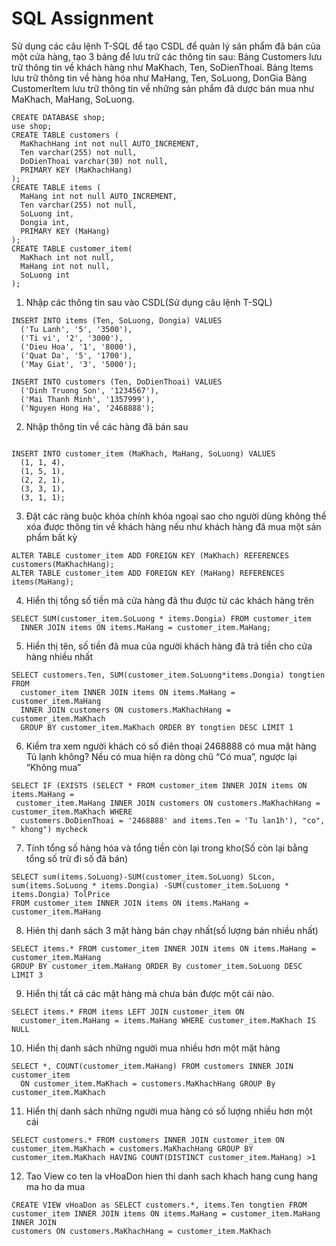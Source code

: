 # SQL Assignment
Sử dụng các câu lệnh T-SQL để tạo CSDL để quản lý sản phẩm đã bán của một cửa hàng, tạo 3 bảng để lưu trữ các thông tin sau:
Bảng Customers lưu trữ thông tin về khách hàng như MaKhach, Ten, SoDienThoai.
Bảng Items lưu trữ thông tin về hàng hóa như MaHang, Ten, SoLuong, DonGia
Bảng CustomerItem lưu trữ thông tin về những sản phẩm đã dược bán mua như MaKhach, MaHang, SoLuong.

```
CREATE DATABASE shop;
use shop;
CREATE TABLE customers (
  MaKhachHang int not null AUTO_INCREMENT,
  Ten varchar(255) not null,
  DoDienThoai varchar(30) not null,
  PRIMARY KEY (MaKhachHang)
);
CREATE TABLE items (
  MaHang int not null AUTO_INCREMENT,
  Ten varchar(255) not null,
  SoLuong int,
  Dongia int,
  PRIMARY KEY (MaHang)
);
CREATE TABLE customer_item(
  MaKhach int not null,
  MaHang int not null,
  SoLuong int
);
```

1. Nhập các thông tin sau vào CSDL(Sử dụng câu lệnh T-SQL)

```
INSERT INTO items (Ten, SoLuong, Dongia) VALUES
  ('Tu Lanh', '5', '3500'),
  ('Ti vi', '2', '3000'),
  ('Dieu Hoa', '1', '8000'),
  ('Quat Da', '5', '1700'),
  ('May Giat', '3', '5000');
  
INSERT INTO customers (Ten, DoDienThoai) VALUES
  ('Dinh Truong Son', '1234567'),
  ('Mai Thanh Minh', '1357999'),
  ('Nguyen Hong Ha', '2468888');
```

2. Nhập thông tin về các hàng đã bán sau

```

INSERT INTO customer_item (MaKhach, MaHang, SoLuong) VALUES
  (1, 1, 4),
  (1, 5, 1),
  (2, 2, 1),
  (3, 3, 1),
  (3, 1, 1);
```

3. Đặt các ràng buộc khóa chính khóa ngoại sao cho người dùng không thể xóa được thông tin về khách hàng nếu như khách hàng đã mua một sản phẩm bất kỳ

```
ALTER TABLE customer_item ADD FOREIGN KEY (MaKhach) REFERENCES customers(MaKhachHang);
ALTER TABLE customer_item ADD FOREIGN KEY (MaHang) REFERENCES items(MaHang);
```

4. Hiển thị tổng số tiền mà cửa hàng đã thu được từ các khách hàng trên

```
SELECT SUM(customer_item.SoLuong * items.Dongia) FROM customer_item
  INNER JOIN items ON items.MaHang = customer_item.MaHang;
```

5. Hiển thị tên, số tiền đã mua của người khách hàng đã trả tiền cho cửa hàng nhiều nhất

```
SELECT customers.Ten, SUM(customer_item.SoLuong*items.Dongia) tongtien FROM
  customer_item INNER JOIN items ON items.MaHang = customer_item.MaHang
  INNER JOIN customers ON customers.MaKhachHang = customer_item.MaKhach
  GROUP BY customer_item.MaKhach ORDER BY tongtien DESC LIMIT 1
```
6. Kiểm tra xem người khách có số điên thoại 2468888 có mua mặt hàng Tủ lạnh không? Nếu có mua hiện ra dòng chũ “Có mua”, ngược lại “Không mua”

```
SELECT IF (EXISTS (SELECT * FROM customer_item INNER JOIN items ON items.MaHang =
 customer_item.MaHang INNER JOIN customers ON customers.MaKhachHang = customer_item.MaKhach WHERE
  customers.DoDienThoai = '2468888' and items.Ten = 'Tu lan1h'), "co", " khong") mycheck
```
7. Tính tổng số hàng hóa và tổng tiền còn lại trong kho(Số còn lại bằng tổng số trừ đi số đã bán)

```
SELECT sum(items.SoLuong)-SUM(customer_item.SoLuong) SLcon,
sum(items.SoLuong * items.Dongia) -SUM(customer_item.SoLuong * items.Dongia) TolPrice
FROM customer_item INNER JOIN items ON items.MaHang = customer_item.MaHang
```
8. Hiẻn thị danh sách 3 mặt hàng bán chạy nhất(số lượng bán nhiều nhất)

```
SELECT items.* FROM customer_item INNER JOIN items ON items.MaHang = customer_item.MaHang
GROUP BY customer_item.MaHang ORDER By customer_item.SoLuong DESC LIMIT 3
```
9. Hiển thị tất cả các mặt hàng mà chưa bán được một cái nào.

```
SELECT items.* FROM items LEFT JOIN customer_item ON
  customer_item.MaHang = items.MaHang WHERE customer_item.MaKhach IS NULL
```
10. Hiển thị danh sách những người mua nhiều hơn một mặt hàng

```
SELECT *, COUNT(customer_item.MaHang) FROM customers INNER JOIN customer_item
  ON customer_item.MaKhach = customers.MaKhachHang GROUP By customer_item.MaKhach
```
11. Hiển thị danh sách những người mua hàng có số lượng nhiều hơn một cái

```
SELECT customers.* FROM customers INNER JOIN customer_item ON
customer_item.MaKhach = customers.MaKhachHang GROUP BY
customer_item.MaKhach HAVING COUNT(DISTINCT customer_item.MaHang) >1
```
12. Tao View co ten la vHoaDon hien thi danh sach khach hang cung hang ma ho da mua

```
CREATE VIEW vHoaDon as SELECT customers.*, items.Ten tongtien FROM
customer_item INNER JOIN items ON items.MaHang = customer_item.MaHang INNER JOIN
customers ON customers.MaKhachHang = customer_item.MaKhach
```




